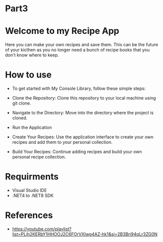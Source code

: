 # Part3

# Welcome to my Recipe App
Here you can make your own recipes and save them. This can be the future of your kicthen as you no longer need a bunch of recipe books that you don't know where to keep.

# How to use

- To get started with My Console Library, follow these simple steps:

- Clone the Repository: Clone this repository to your local machine using git clone.

- Navigate to the Directory: Move into the directory where the project is cloned.

- Run the Application

- Create Your Recipes: Use the application interface to create your own recipes and add them to your personal collection.

- Build Your Recipes: Continue adding recipes and build your own personal recipe collection.


# Requirments

- Visual Studio IDE
- .NET4 to .NET8 SDK

# References
- https://youtube.com/playlist?list=PLih2KERbY1HHOOJ2C6FOrVXIwg4AZ-hk1&si=2B3Bri94qLr3ZG0N
